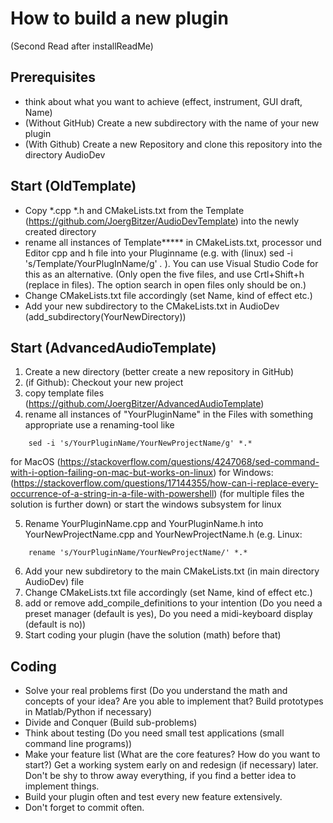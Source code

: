 # How to build a new plugin
(Second Read after installReadMe)
## Prerequisites
* think about what you want to achieve (effect, instrument, GUI draft, Name)
* (Without GitHub) Create a new subdirectory with the name of your new plugin
* (With Github) Create a new Repository and clone this repository into the directory AudioDev

## Start (OldTemplate)
* Copy *.cpp *.h and CMakeLists.txt from the Template (https://github.com/JoergBitzer/AudioDevTemplate) into the newly created directory
* rename all instances of Template***** in CMakeLists.txt, processor und Editor cpp and h file into your Pluginname (e.g. with (linux) sed -i 's/Template/YourPlugInName/g' *.* ). You can use Visual Studio Code for this as an alternative. (Only open the five files, and use Crtl+Shift+h (replace in files). The option search in open files only should be on.)
* Change CMakeLists.txt file accordingly (set Name, kind of effect etc.)
* Add your new subdirectory to the CMakeLists.txt in AudioDev (add_subdirectory(YourNewDirectory))

## Start (AdvancedAudioTemplate)
1. Create a new directory (better create a new repository in GitHub)
2. (if Github): Checkout your new project
3. copy template files (https://github.com/JoergBitzer/AdvancedAudioTemplate)
4. rename all instances of "YourPluginName" in the Files with something appropriate 
    use a renaming-tool like   
```console    
    sed -i 's/YourPluginName/YourNewProjectName/g' *.*
```    
for MacOS (https://stackoverflow.com/questions/4247068/sed-command-with-i-option-failing-on-mac-but-works-on-linux)
for Windows: (https://stackoverflow.com/questions/17144355/how-can-i-replace-every-occurrence-of-a-string-in-a-file-with-powershell)  (for multiple files the solution is further down) or start the windows subsystem for linux

5. Rename YourPluginName.cpp and YourPluginName.h into YourNewProjectName.cpp and YourNewProjectName.h (e.g. Linux: 
```console    
    rename 's/YourPluginName/YourNewProjectName/' *.*     
```    
6. Add your new subdiretory to the main CMakeLists.txt (in main directory AudioDev) file
7. Change CMakeLists.txt file accordingly (set Name, kind of effect etc.)
8. add or remove add_compile_definitions to your intention (Do you need a preset manager (default is yes), 
                                                            Do you need a midi-keyboard display (default is no)) 
10. Start coding your plugin (have the solution (math) before that) 


## Coding
* Solve your real problems first (Do you understand the math and concepts of your idea? Are you able to implement that? Build prototypes in Matlab/Python if necessary)
* Divide and Conquer (Build sub-problems) 
* Think about testing (Do you need small test applications (small command line programs))
* Make your feature list (What are the core features? How do you want to start?) Get a working system early on and redesign (if necessary) later. Don't be shy to throw away everything, if you find a better idea to implement things.
* Build your plugin often and test every new feature extensively.
* Don't forget to commit often.
